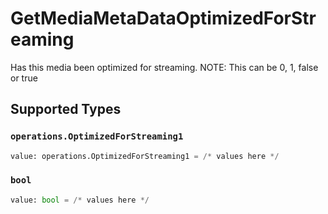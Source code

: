 # GetMediaMetaDataOptimizedForStreaming

Has this media been optimized for streaming. NOTE: This can be 0, 1, false or true


## Supported Types

### `operations.OptimizedForStreaming1`

```python
value: operations.OptimizedForStreaming1 = /* values here */
```

### `bool`

```python
value: bool = /* values here */
```


